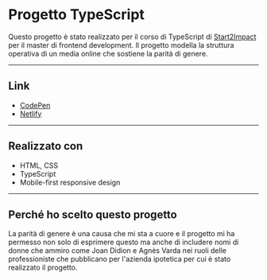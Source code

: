 # Progetto TypeScript 

Questo progetto è stato realizzato per il corso di TypeScript di [Start2Impact](https://www.start2impact.it/) per il master di frontend development. Il progetto modella la struttura operativa di 
un media online che sostiene la parità di genere.

---


## Link 
- [CodePen](https://codepen.io/amniqb/pen/NPGYJmG)
- [Netlify](https://progetto-typescript-amna.netlify.app/)

---

## Realizzato con 
- HTML, CSS
- TypeScript
- Mobile-first responsive design 

---

## Perché ho scelto questo progetto
La parità di genere è una causa che mi sta a cuore e il progetto mi ha permesso non solo di esprimere questo ma anche di includere nomi di donne che ammiro come Joan Didion e Agnès Varda nei ruoli delle 
professioniste che pubblicano per l'azienda ipotetica per cui è stato realizzato il progetto.
